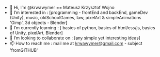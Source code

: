 - 👋 Hi, I’m @krwawymer == Mateusz Krzysztof Wojno
- 👀 I’m interested in : [programming - frontEnd and backEnd, gameDev (Unity), music, oldSchoolGames, law, pixelArt & simpleAnimations 'Gimp', 3d objects - Blender]
- 🌱 I’m currently learning : [ basics of python, basics of html/css/js, basics of Unity, pixelArt, Blender]
- 💞️ I’m looking to collaborate on : [any simple yet interesting ideas]
- 📫 How to reach me : mail me at krwawymer@gmail.com - subject 'fromGITHUB'

<!---
krwawymer/krwawymer is a ✨ special ✨ repository because its `README.md` (this file) appears on your GitHub profile.
You can click the Preview link to take a look at your changes.
--->
